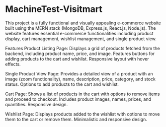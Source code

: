 # MachineTest-Visitmart
This project is a fully functional and visually appealing e-commerce website built using the MERN stack (MongoDB, Express.js, React.js, Node.js). The website features essential e-commerce functionalities including product display, cart management, wishlist management, and single product view.

Features
Product Listing Page: Displays a grid of products fetched from the backend, including product name, price, and image. Features buttons for adding products to the cart and wishlist. Responsive layout with hover effects.

Single Product View Page: Provides a detailed view of a product with an image (zoom functionality), name, description, price, category, and stock status. Options to add products to the cart and wishlist.

Cart Page: Shows a list of products in the cart with options to remove items and proceed to checkout. Includes product images, names, prices, and quantities. Responsive design.

Wishlist Page: Displays products added to the wishlist with options to move them to the cart or remove them. Minimalistic and responsive design.
